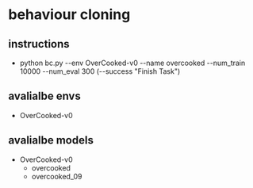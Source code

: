 # behaviour cloning

## instructions
- python bc.py --env OverCooked-v0 --name overcooked --num_train 10000 --num_eval 300 (--success "Finish Task")

## avalialbe envs
- OverCooked-v0

## avalialbe models
- OverCooked-v0
    - overcooked
    - overcooked_09